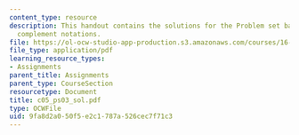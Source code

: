 ```yaml
---
content_type: resource
description: This handout contains the solutions for the Problem set based on 2's
  complement notations.
file: https://ol-ocw-studio-app-production.s3.amazonaws.com/courses/16-01-unified-engineering-i-ii-iii-iv-fall-2005-spring-2006/9fa8d2a050f5e2c1787a526cec7f71c3_c05_ps03_sol.pdf
file_type: application/pdf
learning_resource_types:
- Assignments
parent_title: Assignments
parent_type: CourseSection
resourcetype: Document
title: c05_ps03_sol.pdf
type: OCWFile
uid: 9fa8d2a0-50f5-e2c1-787a-526cec7f71c3
---
```

